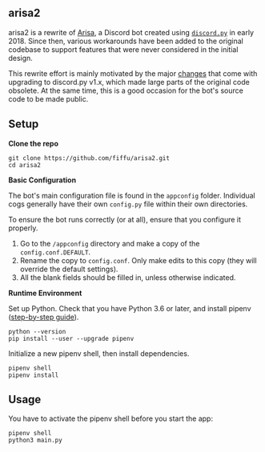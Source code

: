## arisa2

arisa2 is a rewrite of [Arisa][1.1], a Discord bot created using [`discord.py`][1.2] in early 2018. Since then, various workarounds have been added to the original codebase to support features that were never considered in the initial design.

This rewrite effort is mainly motivated by the major [changes][1.3] that come with upgrading to discord.py v1.x, which made large parts of the original code obsolete. At the same time, this is a good occasion for the bot's source code to be made public.

[1.1]:https://arisa-chan.herokuapp.com
[1.2]:https://discordpy.readthedocs.io/
[1.3]:https://discordpy.readthedocs.io/en/latest/migrating.html


## Setup

**Clone the repo**

    git clone https://github.com/fiffu/arisa2.git
    cd arisa2

**Basic Configuration**

The bot's main configuration file is found in the `appconfig` folder. Individual cogs generally have their own `config.py` file within their own directories.

To ensure the bot runs correctly (or at all), ensure that you configure it properly.

1. Go to the `/appconfig` directory and make a copy of the `config.conf.DEFAULT`. 
2. Rename the copy to `config.conf`. Only make edits to this copy (they will override the default settings).
3. All the blank fields should be filled in, unless otherwise indicated.

**Runtime Environment**

Set up Python. Check that you have Python 3.6 or later, and install pipenv ([step-by-step guide][3.1]).
    
    python --version
    pip install --user --upgrade pipenv

Initialize a new pipenv shell, then install dependencies.

    pipenv shell
    pipenv install

[3.1]:https://docs.pipenv.org/en/latest/install/


## Usage

You have to activate the pipenv shell before you start the app:

    pipenv shell
    python3 main.py

